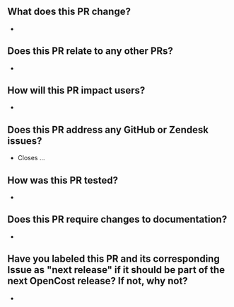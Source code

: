 ## What does this PR change?
* 

## Does this PR relate to any other PRs?
* 

## How will this PR impact users?
* 

## Does this PR address any GitHub or Zendesk issues?
* Closes ...

## How was this PR tested?
* 

## Does this PR require changes to documentation?
* 

## Have you labeled this PR and its corresponding Issue as "next release" if it should be part of the next OpenCost release? If not, why not?
* 
